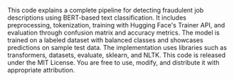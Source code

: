 This code explains a complete pipeline for detecting fraudulent job descriptions using BERT-based text classification. It includes preprocessing, tokenization, training with Hugging Face's Trainer API, and evaluation through confusion matrix and accuracy metrics. The model is trained on a labeled dataset with balanced classes and showcases predictions on sample test data. The implementation uses libraries such as transformers, datasets, evaluate, sklearn, and NLTK.
This code is released under the MIT License. You are free to use, modify, and distribute it with appropriate attribution.
